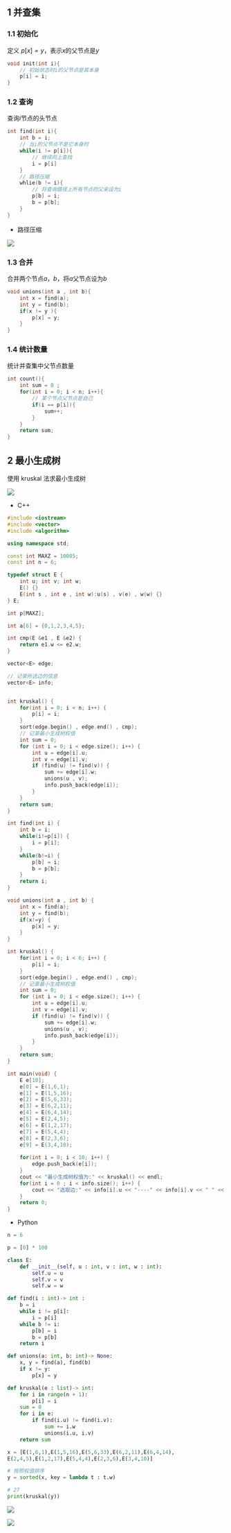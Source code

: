 <!--
 * @Description: 
 * @Version: 1.0
 * @Author: DaLao
 * @Email: dalao_li@163.com
 * @Date: 2021-10-06 13:11:32
 * @LastEditors: dalao
 * @LastEditTime: 2022-04-04 01:27:08
-->

## 1 并查集


### 1.1 初始化

定义 $p[x] = y$，表示$x$的父节点是$y$

```c
void init(int i){
    // 初始状态时i的父节点是其本身
    p[i] = i;
}
```


### 1.2 查询

查询$i$节点的头节点

```c
int find(int i){
    int b = i;
    // 当i的父节点不是它本身时
    while(i != p[i]){
        // 继续向上查找
        i = p[i]
    }
    // 路径压缩
    whlie(b != i){
        // 将查询路径上所有节点的父亲设为i
        p[b] = i;
        b = p[b];
    }
}
```

- 路径压缩

![](https://cdn.hurra.ltd/img/2022-4-4-0111.svg)


### 1.3 合并

合并两个节点$a$，$b$，将$a$父节点设为$b$

```c
void unions(int a , int b){
    int x = find(a);
    int y = find(b);
    if(x != y ){
        p[x] = y;
    }
}
```


### 1.4 统计数量

统计并查集中父节点数量

```c
int count(){
    int sum = 0 ;
    for(int i = 0; i < n; i++){
        // 某个节点父节点是自己
        if(i == p[i]){
            sum++;
        }
    }
    return sum;
}
```

## 2 最小生成树

使用 kruskal 法求最小生成树

![](https://cdn.hurra.ltd/img/2022-4-4-0122.svg)
- C++

```c++
#include <iostream>
#include <vector>
#include <algorithm>

using namespace std;

const int MAXZ = 10005;
const int n = 6;

typedef struct E {
    int u; int v; int w;
    E() {}
    E(int s , int e , int w):u(s) , v(e) , w(w) {}
} E;

int p[MAXZ];

int a[6] = {0,1,2,3,4,5};

int cmp(E &e1 , E &e2) {
    return e1.w <= e2.w;
}

vector<E> edge;

// 记录所选边的信息
vector<E> info;


int kruskal() {
    for(int i = 0; i < n; i++) {
        p[i] = i;
    }
    sort(edge.begin() , edge.end() , cmp);
    // 记录最小生成树权值
    int sum = 0;
    for (int i = 0; i < edge.size(); i++) {
        int u = edge[i].u;
        int v = edge[i].v;
        if (find(u) != find(v)) {
            sum += edge[i].w;
            unions(u , v);
            info.push_back(edge[i]);
        }
    }
    return sum;
}

int find(int i) {
    int b = i;
    while(i!=p[i]) {
        i = p[i];
    }
    while(b!=i) {
        p[b] = i;
        b = p[b];
    }
    return i;
}

void unions(int a , int b) {
    int x = find(a);
    int y = find(b);
    if(x!=y) {
        p[x] = y;
    }
}

int kruskal() {
    for(int i = 0; i < 6; i++) {
        p[i] = i;
    }
    sort(edge.begin() , edge.end() , cmp);
    // 记录最小生成树权值
    int sum = 0;
    for (int i = 0; i < edge.size(); i++) {
        int u = edge[i].u;
        int v = edge[i].v;
        if (find(u) != find(v)) {
            sum += edge[i].w;
            unions(u , v);
            info.push_back(edge[i]);
        }
    }
    return sum;
}

int main(void) {
    E e[10];
    e[0] = E(1,6,1);
    e[1] = E(1,5,16);
    e[2] = E(5,6,33);
    e[3] = E(6,2,11);
    e[4] = E(6,4,14);
    e[5] = E(2,4,5);
    e[6] = E(1,2,17);
    e[7] = E(5,4,4);
    e[8] = E(2,3,6);
    e[9] = E(3,4,10);
    
    for(int i = 0; i < 10; i++) {
        edge.push_back(e[i]);
    }
    cout << "最小生成树权值为:" << kruskal() << endl;
    for(int i = 0 ; i < info.size(); i++) {
        cout << "选取边:" << info[i].u << "----" << info[i].v << " " << "权值为:" << info[i].w << endl;
    }
    return 0;
}
```

- Python

```py
n = 6

p = [0] * 100

class E:
    def __init__(self, u : int, v : int, w : int):
        self.u = u
        self.v = v
        self.w = w

def find(i : int)-> int :
    b = i
    while i != p[i]:
        i = p[i]
    while b != i:
        p[b] = i
        b = p[b]
    return i

def unions(a: int, b: int)-> None:
    x, y = find(a), find(b)
    if x != y:
        p[x] = y

def kruskal(e : list)-> int:
    for i in range(n + 1):
        p[i] = i
    sum = 0
    for i in e:
        if find(i.u) != find(i.v):
            sum += i.w
            unions(i.u, i.v)
    return sum

x = [E(1,6,1),E(1,5,16),E(5,6,33),E(6,2,11),E(6,4,14),
E(2,4,5),E(1,2,17),E(5,4,4),E(2,3,6),E(3,4,10)]

# 按照权值排序
y = sorted(x, key = lambda t : t.w)

# 27
print(kruskal(y))
```

![](https://cdn.hurra.ltd/img/20211115225844.png)

![](https://cdn.hurra.ltd/img/2022-4-4-0125.svg)


